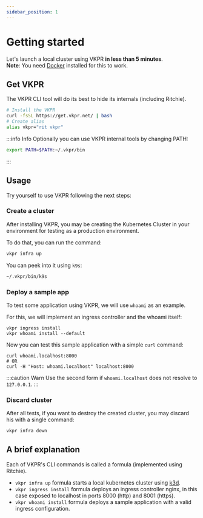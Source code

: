 ```yaml
---
sidebar_position: 1
---
```


# Getting started

Let's launch a local cluster using VKPR **in less than 5 minutes**.  
**Note**: You need [Docker](https://www.docker.com/) installed for this to work.

## Get VKPR

The VKPR CLI tool will do its best to hide its internals (including Ritchie).

```bash
# Install the VKPR
curl -fsSL https://get.vkpr.net/ | bash
# Create alias
alias vkpr="rit vkpr"
```
:::info Info
Optionally you can use VKPR internal tools by changing PATH:
```bash
export PATH=$PATH:~/.vkpr/bin
```
:::
## Usage

Try yourself to use VKPR following the next steps:

### Create a cluster

After installing VKPR, you may be creating the Kubernetes Cluster in your environment for testing as a production environment.

To do that, you can run the command:

```bash
vkpr infra up
```

You can peek into it using `k9s`:

```bash
~/.vkpr/bin/k9s
```

### Deploy a sample app

To test some application using VKPR, we will use `whoami` as an example.

For this, we will implement an ingress controller and the whoami itself:

```shell
vkpr ingress install
vkpr whoami install --default
```

Now you can test this sample application with a simple `curl` command:

```shell
curl whoami.localhost:8000
# OR 
curl -H "Host: whoami.localhost" localhost:8000
```

:::caution Warn
Use the second form if `whoami.localhost` does not resolve to `127.0.0.1`.
:::

### Discard cluster

After all tests, if you want to destroy the created cluster, you may discard his with a single command:

```bash
vkpr infra down
```

## A brief explanation

Each of VKPR's CLI commands is called a formula (implemented using Ritchie).

- `vkpr infra up` formula starts a local kubernetes cluster using [k3d](https://k3d.io/).
- `vkpr ingress install` formula deploys an ingress controller nginx, in this case exposed to localhost in ports 8000 (http) and 8001 (https).
- `vkpr whoami install` formula deploys a sample application with a valid ingress configuration.